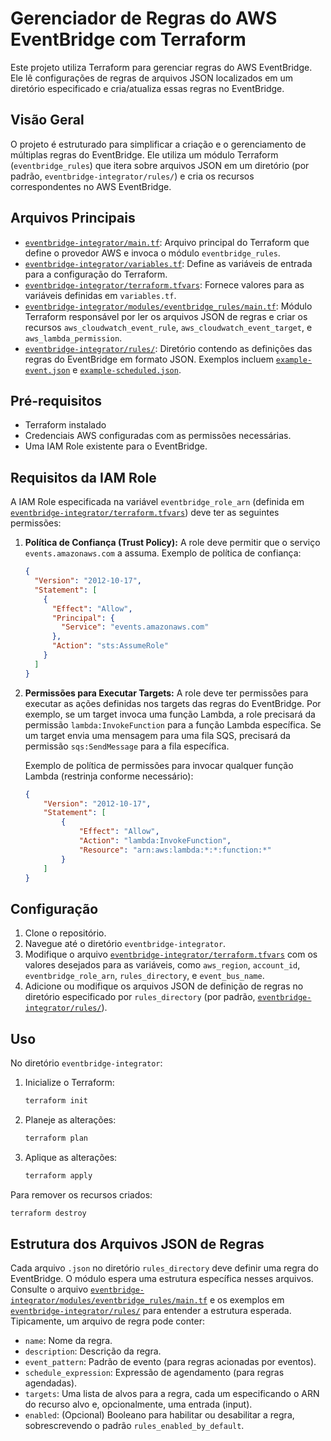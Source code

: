 # Gerenciador de Regras do AWS EventBridge com Terraform

Este projeto utiliza Terraform para gerenciar regras do AWS EventBridge. Ele lê configurações de regras de arquivos JSON localizados em um diretório especificado e cria/atualiza essas regras no EventBridge.

## Visão Geral

O projeto é estruturado para simplificar a criação e o gerenciamento de múltiplas regras do EventBridge. Ele utiliza um módulo Terraform (`eventbridge_rules`) que itera sobre arquivos JSON em um diretório (por padrão, `eventbridge-integrator/rules/`) e cria os recursos correspondentes no AWS EventBridge.

## Arquivos Principais

-   [`eventbridge-integrator/main.tf`](eventbridge-integrator/main.tf): Arquivo principal do Terraform que define o provedor AWS e invoca o módulo `eventbridge_rules`.
-   [`eventbridge-integrator/variables.tf`](eventbridge-integrator/variables.tf): Define as variáveis de entrada para a configuração do Terraform.
-   [`eventbridge-integrator/terraform.tfvars`](eventbridge-integrator/terraform.tfvars): Fornece valores para as variáveis definidas em `variables.tf`.
-   [`eventbridge-integrator/modules/eventbridge_rules/main.tf`](eventbridge-integrator/modules/eventbridge_rules/main.tf): Módulo Terraform responsável por ler os arquivos JSON de regras e criar os recursos `aws_cloudwatch_event_rule`, `aws_cloudwatch_event_target`, e `aws_lambda_permission`.
-   [`eventbridge-integrator/rules/`](eventbridge-integrator/rules/): Diretório contendo as definições das regras do EventBridge em formato JSON. Exemplos incluem [`example-event.json`](eventbridge-integrator/rules/example-event.json) e [`example-scheduled.json`](eventbridge-integrator/rules/example-scheduled.json).

## Pré-requisitos

-   Terraform instalado
-   Credenciais AWS configuradas com as permissões necessárias.
-   Uma IAM Role existente para o EventBridge.

## Requisitos da IAM Role

A IAM Role especificada na variável `eventbridge_role_arn` (definida em [`eventbridge-integrator/terraform.tfvars`](eventbridge-integrator/terraform.tfvars)) deve ter as seguintes permissões:

1.  **Política de Confiança (Trust Policy):**
    A role deve permitir que o serviço `events.amazonaws.com` a assuma. Exemplo de política de confiança:

    ```json
    {
      "Version": "2012-10-17",
      "Statement": [
        {
          "Effect": "Allow",
          "Principal": {
            "Service": "events.amazonaws.com"
          },
          "Action": "sts:AssumeRole"
        }
      ]
    }
    ```

2.  **Permissões para Executar Targets:**
    A role deve ter permissões para executar as ações definidas nos targets das regras do EventBridge. Por exemplo, se um target invoca uma função Lambda, a role precisará da permissão `lambda:InvokeFunction` para a função Lambda específica. Se um target envia uma mensagem para uma fila SQS, precisará da permissão `sqs:SendMessage` para a fila específica.

    Exemplo de política de permissões para invocar qualquer função Lambda (restrinja conforme necessário):
    ```json
    {
        "Version": "2012-10-17",
        "Statement": [
            {
                "Effect": "Allow",
                "Action": "lambda:InvokeFunction",
                "Resource": "arn:aws:lambda:*:*:function:*"
            }
        ]
    }
    ```

## Configuração

1.  Clone o repositório.
2.  Navegue até o diretório `eventbridge-integrator`.
3.  Modifique o arquivo [`eventbridge-integrator/terraform.tfvars`](eventbridge-integrator/terraform.tfvars) com os valores desejados para as variáveis, como `aws_region`, `account_id`, `eventbridge_role_arn`, `rules_directory`, e `event_bus_name`.
4.  Adicione ou modifique os arquivos JSON de definição de regras no diretório especificado por `rules_directory` (por padrão, [`eventbridge-integrator/rules/`](eventbridge-integrator/rules/)).

## Uso

No diretório `eventbridge-integrator`:

1.  Inicialize o Terraform:
    ```sh
    terraform init
    ```
2.  Planeje as alterações:
    ```sh
    terraform plan
    ```
3.  Aplique as alterações:
    ```sh
    terraform apply
    ```

Para remover os recursos criados:
```sh
terraform destroy
```

## Estrutura dos Arquivos JSON de Regras

Cada arquivo `.json` no diretório `rules_directory` deve definir uma regra do EventBridge. O módulo espera uma estrutura específica nesses arquivos. Consulte o arquivo [`eventbridge-integrator/modules/eventbridge_rules/main.tf`](eventbridge-integrator/modules/eventbridge_rules/main.tf) e os exemplos em [`eventbridge-integrator/rules/`](eventbridge-integrator/rules/) para entender a estrutura esperada.
Tipicamente, um arquivo de regra pode conter:
- `name`: Nome da regra.
- `description`: Descrição da regra.
- `event_pattern`: Padrão de evento (para regras acionadas por eventos).
- `schedule_expression`: Expressão de agendamento (para regras agendadas).
- `targets`: Uma lista de alvos para a regra, cada um especificando o ARN do recurso alvo e, opcionalmente, uma entrada (input).
- `enabled`: (Opcional) Booleano para habilitar ou desabilitar a regra, sobrescrevendo o padrão `rules_enabled_by_default`.
